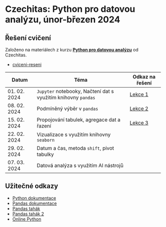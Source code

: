 # Czechitas: Python pro datovou analýzu, únor-březen 2024

## Řešení cvičení
Založeno na materiálech z kurzu [**Python pro datovou analýzu**](https://github.com/AnetaPopelova/czechitas-python-pro-datovou-analyzu-2024-02) od Czechitas.
* [cviceni-reseni](https://github.com/M-Kovar/Czechitas_Python-pro-datovou-analyzu_2024-02/tree/main/cviceni-reseni)

| Datum       | Téma                                                      | Odkaz na řešení                          |
|-------------|-----------------------------------------------------------|---------------------------------------------|
| 01. 02. 2024  | `Jupyter` notebooky, Načtení dat s využitím knihovny `pandas` | [Lekce 1](cviceni-reseni/01/01_reseni.ipynb) |
| 08. 02. 2024  | Podmíněný výběr v `pandas`                                    | [Lekce 2](cviceni-reseni/02/02_reseni.ipynb) |
| 15. 02. 2024  | Propojování tabulek, agregace dat a řazení | [Lekce 3](cviceni-reseni/03/03_reseni.ipynb) |
| 22. 02. 2024  | Vizualizace s využitím knihovny `seaborn`                   | <!-- [Lekce 4](cviceni-reseni/04/04_reseni.ipynb) --> |
| 29. 02. 2024  | Datum a čas, metoda `shift`, pivot tabulky                  | <!-- [Lekce 5](cviceni-reseni/05/05_reseni.ipynb) --> |
| 07. 03. 2024  | Datová analýza s využitím AI nástrojů                     | <!-- [Lekce 6](cviceni-reseni/06/06_reseni.ipynb) --> |




## Užitečné odkazy
* [Python dokumentace](https://docs.python.org/3/)
* [Pandas dokumentace](https://pandas.pydata.org/docs/reference/index.html)
* [Pandas tahák](https://pandas.pydata.org/Pandas_Cheat_Sheet.pdf)
* [Pandas tahák 2](https://drive.google.com/file/d/1UHK8wtWbADvHKXFC937IS6MTnlSZC_zB/view)
* [Online Python](https://www.online-python.com/)
